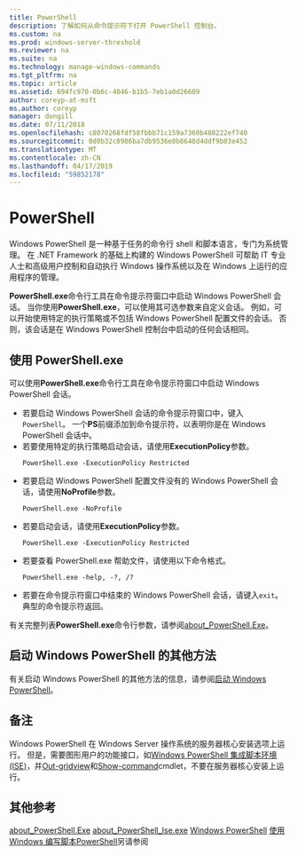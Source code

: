 ```yaml
---
title: PowerShell
description: 了解如何从命令提示符下打开 PowerShell 控制台。
ms.custom: na
ms.prod: windows-server-threshold
ms.reviewer: na
ms.suite: na
ms.technology: manage-windows-commands
ms.tgt_pltfrm: na
ms.topic: article
ms.assetid: 694fc970-0b6c-4046-b1b5-7eb1a0d26609
author: coreyp-at-msft
ms.author: coreyp
manager: dongill
ms.date: 07/11/2018
ms.openlocfilehash: c8070268fdf58fbbb71c159a7360b488222ef740
ms.sourcegitcommit: 0d0b32c8986ba7db9536e0b8648d4ddf9b03e452
ms.translationtype: MT
ms.contentlocale: zh-CN
ms.lasthandoff: 04/17/2019
ms.locfileid: "59852178"
---
```

# <a name="powershell"></a>PowerShell

Windows PowerShell 是一种基于任务的命令行 shell 和脚本语言，专门为系统管理。 在 .NET Framework 的基础上构建的 Windows PowerShell 可帮助 IT 专业人士和高级用户控制和自动执行 Windows 操作系统以及在 Windows 上运行的应用程序的管理。

**PowerShell.exe**命令行工具在命令提示符窗口中启动 Windows PowerShell 会话。 当你使用**PowerShell.exe**，可以使用其可选参数来自定义会话。 例如，可以开始使用特定的执行策略或不包括 Windows PowerShell 配置文件的会话。 否则，该会话是在 Windows PowerShell 控制台中启动的任何会话相同。

## <a name="using-powershellexe"></a>使用 PowerShell.exe

可以使用**PowerShell.exe**命令行工具在命令提示符窗口中启动 Windows PowerShell 会话。

- 若要启动 Windows PowerShell 会话的命令提示符窗口中，键入`PowerShell`。 一个**PS**前缀添加到命令提示符，以表明你是在 Windows PowerShell 会话中。
- 若要使用特定的执行策略启动会话，请使用**ExecutionPolicy**参数。  
    ```
    PowerShell.exe -ExecutionPolicy Restricted
    ```  
- 若要启动 Windows PowerShell 配置文件没有的 Windows PowerShell 会话，请使用**NoProfile**参数。  
    ```
    PowerShell.exe -NoProfile
    ```  
- 若要启动会话，请使用**ExecutionPolicy**参数。  
    ```
    PowerShell.exe -ExecutionPolicy Restricted
    ```  
- 若要查看 PowerShell.exe 帮助文件，请使用以下命令格式。  
    ```
    PowerShell.exe -help, -?, /?
    ```  
- 若要在命令提示符窗口中结束的 Windows PowerShell 会话，请键入`exit`。 典型的命令提示符返回。

有关完整列表**PowerShell.exe**命令行参数，请参阅[about_PowerShell.Exe](https://go.microsoft.com/fwlink/?LinkID=113439)。

## <a name="other-ways-to-start-windows-powershell"></a>启动 Windows PowerShell 的其他方法

有关启动 Windows PowerShell 的其他方法的信息，请参阅[启动 Windows PowerShell](https://go.microsoft.com/fwlink/?LinkID=135259)。

## <a name="remarks"></a>备注

Windows PowerShell 在 Windows Server 操作系统的服务器核心安装选项上运行。 但是，需要图形用户的功能接口，如[Windows PowerShell 集成脚本环境 (ISE)](https://technet.microsoft.com/library/hh849182)，并[Out-gridview](https://go.microsoft.com/fwlink/?LinkID=113364)和[Show-command](https://go.microsoft.com/fwlink/?LinkID=217448)cmdlet，不要在服务器核心安装上运行。

## <a name="additional-references"></a>其他参考

[about_PowerShell.Exe](https://go.microsoft.com/fwlink/?LinkID=113439)
[about_PowerShell_Ise.exe](https://go.microsoft.com/fwlink/?LinkId=256512)
[Windows PowerShell](https://go.microsoft.com/fwlink/?LinkID=107116)
[使用 Windows 编写脚本PowerShell](https://technet.microsoft.com/scriptcenter/dd742419)另请参阅